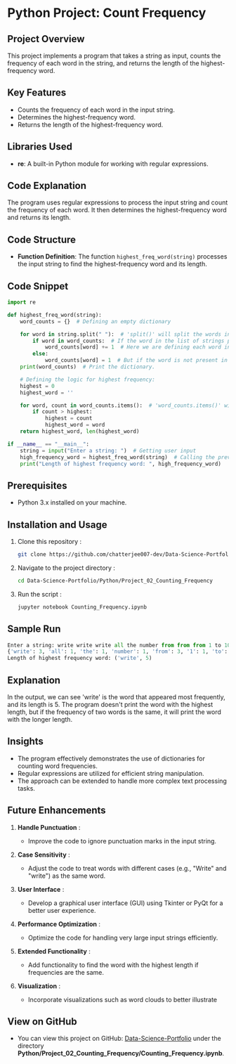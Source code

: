 # Python Project: Count Frequency

## Project Overview
This project implements a program that takes a string as input, counts the frequency of each word in the string, and returns the length of the highest-frequency word.

## Key Features
- Counts the frequency of each word in the input string.
- Determines the highest-frequency word.
- Returns the length of the highest-frequency word.

## Libraries Used
- **re**: A built-in Python module for working with regular expressions.

## Code Explanation
The program uses regular expressions to process the input string and count the frequency of each word. It then determines the highest-frequency word and returns its length.

## Code Structure
- **Function Definition**: The function `highest_freq_word(string)` processes the input string to find the highest-frequency word and its length.

## Code Snippet
```python
import re

def highest_freq_word(string):
    word_counts = {}  # Defining an empty dictionary

    for word in string.split(" "):  # 'split()' will split the words in string on the basis of space and make a list of them. Then we will pick every word using for loop
        if word in word_counts:  # If the word in the list of strings present in the empty dictionary 'word_counts' then like below line - the count will increase by 1.
            word_counts[word] += 1  # Here we are defining each word in the list as a key in our dictionary and the value for it is the number of time the word appears in the string. So everytime the word appears, the count will increase by 1.
        else:
            word_counts[word] = 1  # But if the word is not present in the dictionary, then we will initialize a key with the value of 1.
    print(word_counts)  # Print the dictionary.

    # Defining the logic for highest frequency:
    highest = 0
    highest_word = ''

    for word, count in word_counts.items():  # 'word_counts.items()' will provide pairs of keys and their values from the dictionary 'word_counts' and for loop will assign each key to 'word' and value to 'count' one by one.
        if count > highest:
            highest = count
            highest_word = word
    return highest_word, len(highest_word)

if __name__ == "__main__":
    string = input("Enter a string: ")  # Getting user input
    high_frequency_word = highest_freq_word(string)  # Calling the previously defined function on the string
    print("Length of highest frequency word: ", high_frequency_word)
```

## Prerequisites  
- Python 3.x installed on your machine.  

## Installation and Usage
1. Clone this repository :
   ```bash
   git clone https://github.com/chatterjee007-dev/Data-Science-Portfolio.git
2. Navigate to the project directory :
   ```bash
   cd Data-Science-Portfolio/Python/Project_02_Counting_Frequency
3. Run the script :
   ```bash
   jupyter notebook Counting_Frequency.ipynb

## Sample Run
```python
Enter a string: write write write all the number from from from 1 to 100
{'write': 3, 'all': 1, 'the': 1, 'number': 1, 'from': 3, '1': 1, 'to': 1, '100': 1}
Length of highest frequency word: ('write', 5)
```

## Explanation
In the output, we can see 'write' is the word that appeared most frequently, and its length is 5. The program doesn't print the word with the highest length, but if the frequency of two words is the same, it will print the word with the longer length.

## Insights
- The program effectively demonstrates the use of dictionaries for counting word frequencies.
- Regular expressions are utilized for efficient string manipulation.
- The approach can be extended to handle more complex text processing tasks.
   
## Future Enhancements
1. **Handle Punctuation** :
   - Improve the code to ignore punctuation marks in the input string.

2. **Case Sensitivity** :
   - Adjust the code to treat words with different cases (e.g., "Write" and "write") as the same word.

3. **User Interface** :
   - Develop a graphical user interface (GUI) using Tkinter or PyQt for a better user experience.

4. **Performance Optimization** :
   - Optimize the code for handling very large input strings efficiently.
  
5. **Extended Functionality** :
   - Add functionality to find the word with the highest length if frequencies are the same.
  
6.  **Visualization** :
    - Incorporate visualizations such as word clouds to better illustrate

## View on GitHub
- You can view this project on GitHub: [Data-Science-Portfolio](https://github.com/chatterjee007-dev/Data-Science-Portfolio/tree/main) under the directory **Python/Project_02_Counting_Frequency/Counting_Frequency.ipynb**.




